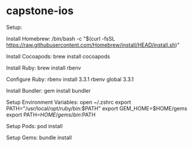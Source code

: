# capstone-ios

Setup:

Install Homebrew: /bin/bash -c "$(curl -fsSL https://raw.githubusercontent.com/Homebrew/install/HEAD/install.sh)"

Install Cocoapods: brew install cocoapods

Install Ruby: brew install rbenv

Configure Ruby: rbenv install 3.3.1 rbenv global 3.3.1

Install Bundler: gem install bundler

Setup Environment Variables: open ~/.zshrc export PATH="/usr/local/opt/ruby/bin:$PATH" export GEM_HOME=$HOME/gems export PATH=$HOME/gems/bin:$PATH

Setup Pods: pod install

Setup Gems: bundle install
